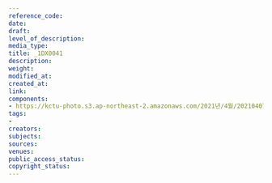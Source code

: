 ```yaml
---
reference_code: 
date: 
draft: 
level_of_description: 
media_type: 
title: _1DX0041
description: 
weight: 
modified_at: 
created_at: 
link: 
components:
- https://kctu-photo.s3.ap-northeast-2.amazonaws.com/2021년/4월/20210407_청년.청소년+노동교육+강사단+워크숍/_1DX0041.jpg
tags:
- 
creators: 
subjects: 
sources: 
venues: 
public_access_status: 
copyright_status: 
---
```

